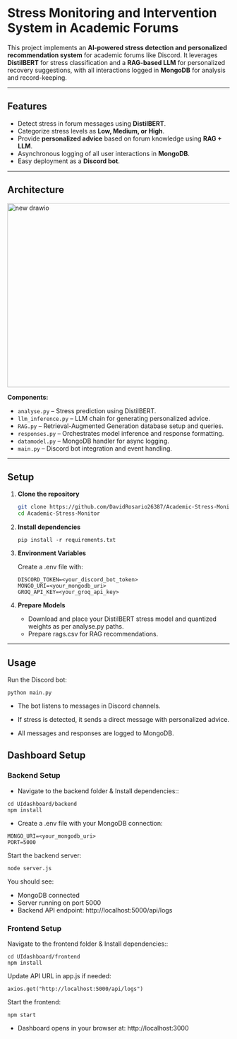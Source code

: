 # Stress Monitoring and Intervention System in Academic Forums

This project implements an **AI-powered stress detection and personalized recommendation system** for academic forums like Discord. It leverages **DistilBERT** for stress classification and a **RAG-based LLM** for personalized recovery suggestions, with all interactions logged in **MongoDB** for analysis and record-keeping.

---

## Features

- Detect stress in forum messages using **DistilBERT**.
- Categorize stress levels as **Low, Medium, or High**.
- Provide **personalized advice** based on forum knowledge using **RAG + LLM**.
- Asynchronous logging of all user interactions in **MongoDB**.
- Easy deployment as a **Discord bot**.

---

## Architecture

<img width="891" height="417" alt="new drawio" src="https://github.com/user-attachments/assets/50732fa0-8959-45f0-9987-569338815ab9" />


**Components:**

- `analyse.py` – Stress prediction using DistilBERT.
- `llm_inference.py` – LLM chain for generating personalized advice.
- `RAG.py` – Retrieval-Augmented Generation database setup and queries.
- `responses.py` – Orchestrates model inference and response formatting.
- `datamodel.py` – MongoDB handler for async logging.
- `main.py` – Discord bot integration and event handling.

---

## Setup

1. **Clone the repository**
    ```bash
    git clone https://github.com/DavidRosario26387/Academic-Stress-Monitor
    cd Academic-Stress-Monitor
    ```

2. **Install dependencies**
    ```
    pip install -r requirements.txt
    ```

3. **Environment Variables**

    Create a .env file with:
    ```
    DISCORD_TOKEN=<your_discord_bot_token>
    MONGO_URI=<your_mongodb_uri>
    GROQ_API_KEY=<your_groq_api_key>
    ```

4. **Prepare Models**
    
    - Download and place your DistilBERT stress model and quantized weights as per analyse.py paths.
    - Prepare rags.csv for RAG recommendations.
---

## Usage

Run the Discord bot:

```
python main.py
```

- The bot listens to messages in Discord channels.

- If stress is detected, it sends a direct message with personalized advice.

- All messages and responses are logged to MongoDB.

## Dashboard Setup

### Backend Setup

- Navigate to the backend folder & Install dependencies::

```
cd UIdashboard/backend
npm install
```

- Create a .env file with your MongoDB connection:
  
```
MONGO_URI=<your_mongodb_uri>
PORT=5000
```
Start the backend server:
```
node server.js
```

You should see:
- MongoDB connected
- Server running on port 5000
- Backend API endpoint: http://localhost:5000/api/logs

### Frontend Setup

Navigate to the frontend folder & Install dependencies::
```
cd UIdashboard/frontend
npm install
```

Update API URL in app.js if needed:
```
axios.get("http://localhost:5000/api/logs")
```
Start the frontend:
```
npm start
```
- Dashboard opens in your browser at: http://localhost:3000
